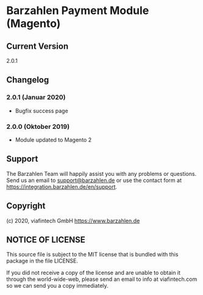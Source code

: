 # Barzahlen Payment Module (Magento)


## Current Version
2.0.1

## Changelog

### 2.0.1 (Januar 2020)
* Bugfix success page

### 2.0.0 (Oktober 2019)
* Module updated to Magento 2


## Support
The Barzahlen Team will happily assist you with any problems or questions. Send us an email to support@barzahlen.de or use the contact form at https://integration.barzahlen.de/en/support.

## Copyright
(c) 2020, viafintech GmbH
https://www.barzahlen.de

## NOTICE OF LICENSE
This source file is subject to the MIT license that is bundled with this package in the file LICENSE.

If you did not receive a copy of the license and are unable to obtain it through the world-wide-web, please send an email to info at viafintech.com so we can send you a copy immediately.
